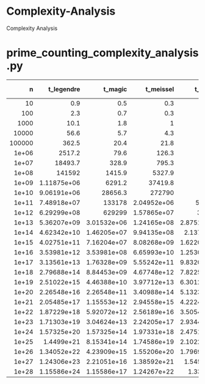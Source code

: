 # Complexity-Analysis
Complexity Analysis

# prime_counting_complexity_analysis.py


|          n |       t_legendre |          t_magic |        t_meissel |         t_lehmer |            t_lmo |   t_del_riv or t_gordon |
| ----------:| ----------------:| ----------------:| ----------------:| ----------------:| ----------------:| ----------------:|
|     10     |      0.9         |      0.5         |      0.3         |      0.1         |      8           |             0.4         |
|    100     |      2.3         |      0.7         |      0.3         |      0.1         |     58.9         |             0.5         |
|   1000     |     10.1         |      1.8         |      1           |      0.1         |    331.7         |             1           |
|  10000     |     56.6         |      5.7         |      4.3         |      0.3         |   1732.3         |             2.6         |
| 100000     |    362.5         |     20.4         |     21.8         |      1.3         |   8734           |             7.8         |
|      1e+06 |   2517.2         |     79.6         |    126.3         |      6.3         |  43169.8         |            25.2         |
|      1e+07 |  18493.7         |    328.9         |    795.3         |     34.2         | 210699           |            85.8         |
|      1e+08 | 141592           |   1415.9         |   5327.9         |    200.5         |      1.01948e+06 |           305.1         |
|      1e+09 |      1.11875e+06 |   6291.2         |  37419.8         |   1251.6         |      4.90195e+06 |          1118.8         |
|      1e+10 |      9.06191e+06 |  28656.3         | 272790           |   8211.8         |      2.34584e+07 |          4206.2         |
|      1e+11 |      7.48918e+07 | 133178           |      2.04952e+06 |  56087.8         |      1.11846e+08 |         16134.9         |
|      1e+12 |      6.29299e+08 | 629299           |      1.57865e+07 | 396017           |      5.31698e+08 |         62929.9         |
|      1e+13 |      5.36207e+09 |      3.01532e+06 |      1.24165e+08 |      2.87518e+06 |      2.52152e+09 |        248885           |
|      1e+14 |      4.62342e+10 |      1.46205e+07 |      9.94135e+08 |      2.1376e+07  |      1.19342e+10 |        996086           |
|      1e+15 |      4.02751e+11 |      7.16204e+07 |      8.08268e+09 |      1.62209e+08 |      5.63891e+10 |             4.02751e+06 |
|      1e+16 |      3.53981e+12 |      3.53981e+08 |      6.65993e+10 |      1.25302e+09 |      2.66057e+11 |             1.64303e+07 |
|      1e+17 |      3.13561e+13 |      1.76328e+09 |      5.55242e+11 |      9.83203e+09 |      1.25377e+12 |             6.75546e+07 |
|      1e+18 |      2.79688e+14 |      8.84453e+09 |      4.67748e+12 |      7.82256e+10 |      5.90195e+12 |             2.79688e+08 |
|      1e+19 |      2.51022e+15 |      4.46388e+10 |      3.97712e+13 |      6.30122e+11 |      2.77565e+13 |             1.16514e+09 |
|      1e+20 |      2.26548e+16 |      2.26548e+11 |      3.40988e+14 |      5.13238e+12 |      1.30428e+14 |             4.88082e+09 |
|      1e+21 |      2.05485e+17 |      1.15553e+12 |      2.94558e+15 |      4.22242e+13 |      6.12434e+14 |             2.05485e+10 |
|      1e+22 |      1.87229e+18 |      5.92072e+12 |      2.56189e+16 |      3.50549e+14 |      2.87382e+15 |             8.69042e+10 |
|      1e+23 |      1.71303e+19 |      3.04624e+13 |      2.24205e+17 |      2.93446e+15 |      1.34772e+16 |             3.6906e+11  |
|      1e+24 |      1.57325e+20 |      1.57325e+14 |      1.97331e+18 |      2.47511e+16 |      6.31698e+16 |             1.57325e+12 |
|      1e+25 |      1.4499e+21  |      8.15341e+14 |      1.74586e+19 |      2.10222e+17 |      2.95942e+17 |             6.72986e+12 |
|      1e+26 |      1.34052e+22 |      4.23909e+15 |      1.55206e+20 |      1.79699e+18 |      1.38583e+18 |             2.88806e+13 |
|      1e+27 |      1.24306e+23 |      2.21051e+16 |      1.38592e+21 |      1.5452e+19  |      6.48691e+18 |             1.24306e+14 |
|      1e+28 |      1.15586e+24 |      1.15586e+17 |      1.24267e+22 |      1.336e+20   |      3.03531e+19 |             5.36501e+14 |
